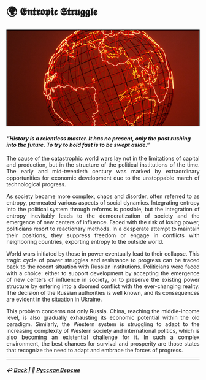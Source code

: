 # 🌍 𝕰𝖓𝖙𝖗𝖔𝖕𝖎𝖈 𝕾𝖙𝖗𝖚𝖌𝖌𝖑𝖊

![Entropic Struggle](image.png)

#### <i>“History is a relentless master. It has no present, only the past rushing into the future. To try to hold fast is to be swept aside.”</i>

<p align="justify">The cause of the catastrophic world wars lay not in the limitations of capital and production, but in the structure of the political institutions of the time. The early and mid-twentieth century was marked by extraordinary opportunities for economic development due to the unstoppable march of technological progress.</p>

<p align="justify">As society became more complex, chaos and disorder, often referred to as entropy, permeated various aspects of social dynamics. Integrating entropy into the political system through reforms is possible, but the integration of entropy inevitably leads to the democratization of society and the emergence of new centers of influence. Faced with the risk of losing power, politicians resort to reactionary methods. In a desperate attempt to maintain their positions, they suppress freedom or engage in conflicts with neighboring countries, exporting entropy to the outside world.</p>

<p align="justify">World wars initiated by those in power eventually lead to their collapse. This tragic cycle of power struggles and resistance to progress can be traced back to the recent situation with Russian institutions. Politicians were faced with a choice: either to support development by accepting the emergence of new centers of influence in society, or to preserve the existing power structure by entering into a doomed conflict with the ever-changing reality. The decision of the Russian authorities is well known, and its consequences are evident in the situation in Ukraine.</p>

<p align="justify">This problem concerns not only Russia. China, reaching the middle-income level, is also gradually exhausting its economic potential within the old paradigm. Similarly, the Western system is struggling to adapt to the increasing complexity of Western society and international politics, which is also becoming an existential challenge for it. In such a complex environment, the best chances for survival and prosperity are those states that recognize the need to adapt and embrace the forces of progress.</p>

***

##### ↩️ [Back](https://rozephyros.github.io/index-2.html) | 🌻 [Русская Версия](russian.md)
